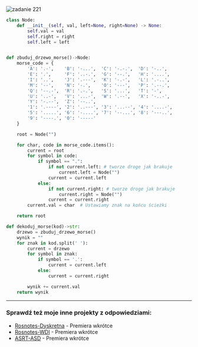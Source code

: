 <picture>
  <source srcset="../../srt/zbior_zadan/221.png" media="(prefers-color-scheme: light)">
  <source srcset="../../srt/zbior_zadan/black_221.png" media="(prefers-color-scheme: dark)">
  <img src="../../srt/zbior_zadan/black_221.png" alt="zadanie 221">
</picture>

```python
class Node:
    def __init__(self, val, left=None, right=None) -> None:
        self.val = val
        self.right = right
        self.left = left


def zbuduj_drzewo_morse()->Node:
    morse_code = {
        'A': '.-',    'B': '-...',  'C': '-.-.',  'D': '-..',
        'E': '.',     'F': '..-.',  'G': '--.',   'H': '....',
        'I': '..',    'J': '.---',  'K': '-.-',   'L': '.-..',
        'M': '--',    'N': '-.',    'O': '---',   'P': '.--.',
        'Q': '--.-',  'R': '.-.',   'S': '...',   'T': '-',
        'U': '..-',   'V': '...-',  'W': '.--',   'X': '-..-',
        'Y': '-.--',  'Z': '--..',
        '1': '.----', '2': '..---', '3': '...--', '4': '....-',
        '5': '.....', '6': '-....', '7': '--...', '8': '---..',
        '9': '----.', '0': '-----'
    }

    root = Node("")

    for char, code in morse_code.items():
        current = root
        for symbol in code:
            if symbol == ".":
                if not current.left: # tworze droge jak brakuje 
                    current.left = Node("")
                current = current.left
            else:
                if not current.right: # tworze droge jak brakuje 
                    current.right = Node("")
                current = current.right
        current.val = char  # Ustawiamy znak na końcu ścieżki

    return root

def dekoduj_morse(kod)->str:
    drzewo = zbuduj_drzewo_morse()
    wynik = ""
    for znak in kod.split(' '):
        current = drzewo
        for symbol in znak:
            if symbol == '.':
                current = current.left
            else:
                current = current.right

        wynik += current.val
    return wynik
```


---
### Sprawdź też moje inne projekty z odpowiedziami:
- [Rosnotes-Dyskretna](https://github.com/kamilGie/Rosnotes-Dyskretna) - Premiera wkrótce
- [Rosnotes-WDI](https://github.com/kamilGie/Rosnotes-WDI) - Premiera wkrótce
- [ASRT-ASD](https://github.com/kamilGie/Rosnotes-Dyskretna) - Premiera wkrótce
